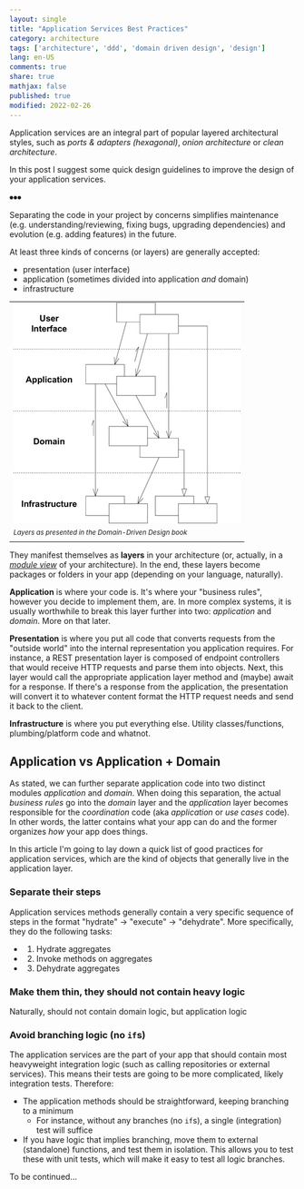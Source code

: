```yaml
---
layout: single
title: "Application Services Best Practices"
category: architecture
tags: ['architecture', 'ddd', 'domain driven design', 'design']
lang: en-US
comments: true
share: true
mathjax: false
published: true
modified: 2022-02-26
---
```


Application services are an integral part of popular layered architectural styles, such as
_ports & adapters (hexagonal)_, _onion architecture_ or _clean architecture_.

In this post I suggest some quick design guidelines to improve the design of your application services.

<!--more-->

⦁⦁⦁

Separating the code in your project by concerns simplifies maintenance (e.g. understanding/reviewing,
fixing bugs, upgrading dependencies) and evolution (e.g. adding features) in the future.

At least three kinds of concerns (or layers) are generally accepted:

- presentation (user interface)
- application (sometimes divided into application _and_ domain)
- infrastructure

<table border="0"><tr><td>

<img src="/images/posts/ddd-layered-architecture.jpg">

</td></tr><tr><td>
<sup><em>Layers as presented in the Domain-Driven Design book</em></sup>
</td></tr></table>

They manifest themselves as **layers** in your architecture (or, actually, in a [_module view_](https://www.youtube.com/watch?v=xDi_6vwfhIY) of your architecture). In the end, these layers become
packages or folders in your app (depending on your language, naturally).

**Application** is where your code is. It's where your "business rules", however you decide to implement
them, are. In more complex systems, it is usually worthwhile to break this layer further into two: *application*
and *domain*. More on that later.

**Presentation** is where you put all code that converts requests from the "outside world" into the
internal representation you application requires. For instance, a REST presentation layer
is composed of endpoint controllers that would receive HTTP requests and parse them into objects. Next, this
layer would call the appropriate application layer method and (maybe) await for a response. If there's
a response from the application, the presentation will convert it to whatever content format the HTTP request
needs and send it back to the client.

**Infrastructure** is where you put everything else. Utility classes/functions, plumbing/platform code
and whatnot.

## Application vs Application + Domain

As stated, we can further separate application code into two distinct modules _application_ and _domain_.
When doing this separation, the actual _business rules_ go into the _domain_ layer and the _application_
layer becomes responsible for the _coordination_ code (aka _application_ or _use cases_ code). In other words, the latter
contains what your app can do and the former organizes _how_ your app does things.

In this article I'm going to lay down a quick list of good practices for application services, which are the
kind of objects that generally live in the application layer.

### Separate their steps

Application services methods generally contain a very specific sequence of steps in the format "hydrate" -> "execute" -> "dehydrate".
More specifically, they do the following tasks:

- 1) Hydrate aggregates
- 2) Invoke methods on aggregates
- 3) Dehydrate aggregates 

### Make them thin, they should not contain heavy logic

Naturally, should not contain domain logic, but application logic

### Avoid branching logic (no `if`s)

The application services are the part of your app that should contain most heavyweight integration logic (such as calling repositories or external services). This
means their tests are going to be more complicated, likely integration tests. Therefore:
- The application methods should be straightforward, keeping branching to a minimum
  - For instance, without any branches (no `if`s), a single (integration) test will suffice
- If you have logic that implies branching, move them to external (standalone) functions, and test them in isolation. This allows you to test these with unit tests, which
will make it easy to test all logic branches.
  
To be continued...
